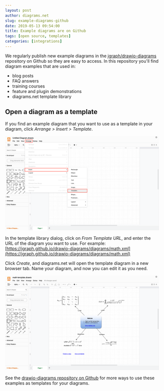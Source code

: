 ```yaml
---
layout: post
author: diagrams.net
slug: example-diagrams-github
date: 2019-05-13 09:54:00
title: Example diagrams are on Github
tags: [open source, templates]
categories: [integrations]
---
```


We regularly publish new example diagrams in the [jgraph/drawio-diagrams](https://github.com/jgraph/drawio-diagrams) repository on Github so they are easy to access. In this repository you'll find diagram examples that are used in:

* blog posts
* FAQ answers
* training courses
* feature and plugin demonstrations
* diagrams.net template library

## Open a diagram as a template

If you find an example diagram that you want to use as a template in your diagram, click _Arrange > Insert > Template_.  

<img src="/assets/img/blog/arrange-insert-from-template-menu.png" style="max-width:100%;height:auto;" alt="Insert a template diagram">

In the template library dialog, click on _From Template URL_, and enter the URL of the diagram you want to use. For example: [https://jgraph.github.io/drawio-diagrams/diagrams/math.xml](https://jgraph.github.io/drawio-diagrams/diagrams/math.xml)

Click _Create_, and diagrams.net will open the template diagram in a new browser tab. Name your diagram, and now you can edit it as you need.

<img src="/assets/img/blog/inserted-from-template-diagram.png" style="max-width:100%;height:auto;" alt="An example diagram inserted as a template from GitHub">

See the [drawio-diagrams repository on Github](https://github.com/jgraph/drawio-diagrams) for more ways to use these examples as templates for your diagrams.
